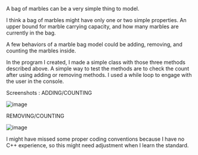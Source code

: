 A bag of marbles can be a very simple thing to model. 

I think a bag of marbles might have only one or two simple properties. 
An upper bound for marble carrying capacity, and how many marbles are currently in the bag. 

A few behaviors of a marble bag model could be adding, removing, and counting the marbles inside.

In the program I created, I made a simple class with those three methods described above. A simple way to test the methods are to check the count
after using adding or removing methods. I used a while loop to engage with the user in the console. 

Screenshots :
ADDING/COUNTING

![image](https://github.com/otis425/CS260/assets/71042122/0961636c-4ae0-4555-b8b7-4406e23b810c)

REMOVING/COUNTING

![image](https://github.com/otis425/CS260/assets/71042122/c406f182-f9de-4897-92bf-307e5d758a2d)

I might have missed some proper coding conventions because I have no C++ experience, so this might need adjustment when I learn the standard.
